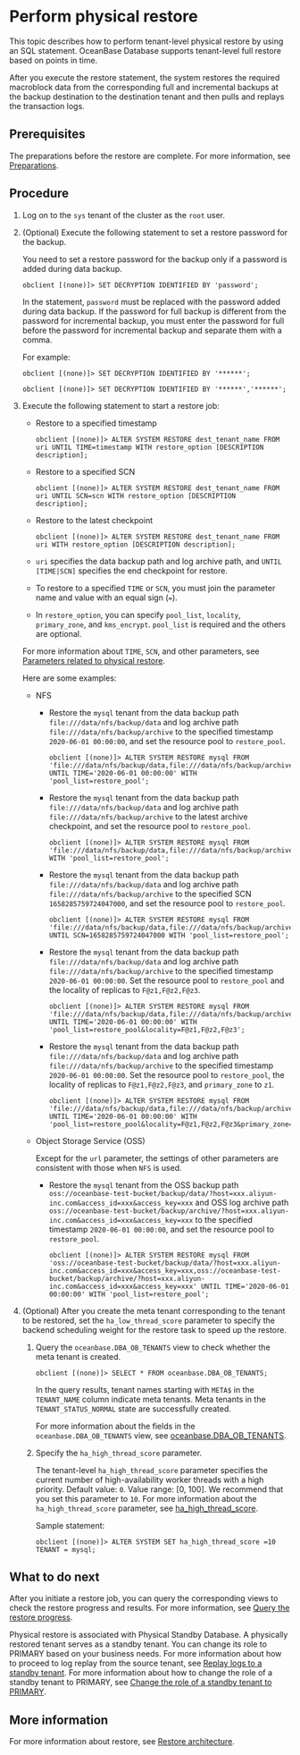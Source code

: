 # Perform physical restore

This topic describes how to perform tenant-level physical restore by using an SQL statement. OceanBase Database supports tenant-level full restore based on points in time.

After you execute the restore statement, the system restores the required macroblock data from the corresponding full and incremental backups at the backup destination to the destination tenant and then pulls and replays the transaction logs.

## Prerequisites

The preparations before the restore are complete. For more information, see [Preparations](1.preparation-before-recovery.md).

## Procedure

1. Log on to the `sys` tenant of the cluster as the `root` user.

2. (Optional) Execute the following statement to set a restore password for the backup.

   You need to set a restore password for the backup only if a password is added during data backup.

   ```shell
   obclient [(none)]> SET DECRYPTION IDENTIFIED BY 'password';
   ```

   In the statement, `password` must be replaced with the password added during data backup. If the password for full backup is different from the password for incremental backup, you must enter the password for full before the password for incremental backup and separate them with a comma.

   For example:

   ```shell
   obclient [(none)]> SET DECRYPTION IDENTIFIED BY '******';

   obclient [(none)]> SET DECRYPTION IDENTIFIED BY '******','******';
   ```

3. Execute the following statement to start a restore job:


   * Restore to a specified timestamp

      ```shell
      obclient [(none)]> ALTER SYSTEM RESTORE dest_tenant_name FROM uri UNTIL TIME=timestamp WITH restore_option [DESCRIPTION description];
      ```

   * Restore to a specified SCN

      ```shell
      obclient [(none)]> ALTER SYSTEM RESTORE dest_tenant_name FROM uri UNTIL SCN=scn WITH restore_option [DESCRIPTION description];
      ```

   * Restore to the latest checkpoint

      ```shell
      obclient [(none)]> ALTER SYSTEM RESTORE dest_tenant_name FROM uri WITH restore_option [DESCRIPTION description];
      ```


   * `uri` specifies the data backup path and log archive path, and `UNTIL [TIME|SCN]` specifies the end checkpoint for restore.

   * To restore to a specified `TIME` or `SCN`, you must join the parameter name and value with an equal sign (`=`).

   * In `restore_option`, you can specify `pool_list`, `locality`, `primary_zone`, and `kms_encrypt`. `pool_list` is required and the others are optional.

   For more information about `TIME`, `SCN`, and other parameters, see [Parameters related to physical restore](8.parameters-of-the-restore.md).

   Here are some examples:

   * NFS

      * Restore the `mysql` tenant from the data backup path `file:///data/nfs/backup/data` and log archive path `file:///data/nfs/backup/archive` to the specified timestamp `2020-06-01 00:00:00`, and set the resource pool to `restore_pool`.

         ```shell
         obclient [(none)]> ALTER SYSTEM RESTORE mysql FROM 'file:///data/nfs/backup/data,file:///data/nfs/backup/archive' UNTIL TIME='2020-06-01 00:00:00' WITH 'pool_list=restore_pool';
         ```

      * Restore the `mysql` tenant from the data backup path `file:///data/nfs/backup/data` and log archive path `file:///data/nfs/backup/archive` to the latest archive checkpoint, and set the resource pool to `restore_pool`.

         ```shell
         obclient [(none)]> ALTER SYSTEM RESTORE mysql FROM 'file:///data/nfs/backup/data,file:///data/nfs/backup/archive' WITH 'pool_list=restore_pool';
         ```

      * Restore the `mysql` tenant from the data backup path `file:///data/nfs/backup/data` and log archive path `file:///data/nfs/backup/archive` to the specified SCN `1658285759724047000`, and set the resource pool to `restore_pool`.

         ```shell
         obclient [(none)]> ALTER SYSTEM RESTORE mysql FROM 'file:///data/nfs/backup/data,file:///data/nfs/backup/archive' UNTIL SCN=1658285759724047000 WITH 'pool_list=restore_pool';
         ```

      * Restore the `mysql` tenant from the data backup path `file:///data/nfs/backup/data` and log archive path `file:///data/nfs/backup/archive` to the specified timestamp `2020-06-01 00:00:00`. Set the resource pool to `restore_pool` and the locality of replicas to `F@z1,F@z2,F@z3`.

         ```shell
         obclient [(none)]> ALTER SYSTEM RESTORE mysql FROM 'file:///data/nfs/backup/data,file:///data/nfs/backup/archive' UNTIL TIME='2020-06-01 00:00:00' WITH 'pool_list=restore_pool&locality=F@z1,F@z2,F@z3';
         ```

      * Restore the `mysql` tenant from the data backup path `file:///data/nfs/backup/data` and log archive path `file:///data/nfs/backup/archive` to the specified timestamp `2020-06-01 00:00:00`. Set the resource pool to `restore_pool`, the locality of replicas to `F@z1,F@z2,F@z3`, and `primary_zone` to `z1`.

         ```shell
         obclient [(none)]> ALTER SYSTEM RESTORE mysql FROM 'file:///data/nfs/backup/data,file:///data/nfs/backup/archive' UNTIL TIME='2020-06-01 00:00:00' WITH 'pool_list=restore_pool&locality=F@z1,F@z2,F@z3&primary_zone=z1';
         ```

   * Object Storage Service (OSS)

      Except for the `url` parameter, the settings of other parameters are consistent with those when `NFS` is used.

      * Restore the `mysql` tenant from the OSS backup path `oss://oceanbase-test-bucket/backup/data/?host=xxx.aliyun-inc.com&access_id=xxx&access_key=xxx` and OSS log archive path `oss://oceanbase-test-bucket/backup/archive/?host=xxx.aliyun-inc.com&access_id=xxx&access_key=xxx` to the specified timestamp `2020-06-01 00:00:00`, and set the resource pool to `restore_pool`.

         ```shell
         obclient [(none)]> ALTER SYSTEM RESTORE mysql FROM 'oss://oceanbase-test-bucket/backup/data/?host=xxx.aliyun-inc.com&access_id=xxx&access_key=xxx,oss://oceanbase-test-bucket/backup/archive/?host=xxx.aliyun-inc.com&access_id=xxx&access_key=xxx' UNTIL TIME='2020-06-01 00:00:00' WITH 'pool_list=restore_pool';
         ```

4. (Optional) After you create the meta tenant corresponding to the tenant to be restored, set the `ha_low_thread_score` parameter to specify the backend scheduling weight for the restore task to speed up the restore.

   1. Query the `oceanbase.DBA_OB_TENANTS` view to check whether the meta tenant is created.


      ```shell
      obclient [(none)]> SELECT * FROM oceanbase.DBA_OB_TENANTS;
      ```

      In the query results, tenant names starting with `META$` in the `TENANT_NAME` column indicate meta tenants. Meta tenants in the `TENANT_STATUS_NORMAL` state are successfully created.

      For more information about the fields in the `oceanbase.DBA_OB_TENANTS` view, see [oceanbase.DBA_OB_TENANTS](../../../7.reference/5.system-reference/4.system-view-of-mysql-mode/2.dictionary-view-of-mysql-mode/58.oceanbase-dba_ob_tenants-of-mysql-mode.md).

   2. Specify the `ha_high_thread_score` parameter.

      The tenant-level `ha_high_thread_score` parameter specifies the current number of high-availability worker threads with a high priority. Default value: `0`. Value range: [0, 100]. We recommend that you set this parameter to `10`. For more information about the `ha_high_thread_score` parameter, see [ha_high_thread_score](../../../7.reference/5.system-reference/1.system-configuration-items/4.tenant-level-configuration-items/41.ha_high_thread_score.md).

      Sample statement:

      ```shell
      obclient [(none)]> ALTER SYSTEM SET ha_high_thread_score =10 TENANT = mysql;
      ```

## What to do next

After you initiate a restore job, you can query the corresponding views to check the restore progress and results. For more information, see [Query the restore progress](4.view-the-restore-progress.md).

Physical restore is associated with Physical Standby Database. A physically restored tenant serves as a standby tenant. You can change its role to PRIMARY based on your business needs. For more information about how to proceed to log replay from the source tenant, see [Replay logs to a standby tenant](7.recover-the-standby-tenant.md). For more information about how to change the role of a standby tenant to PRIMARY, see [Change the role of a standby tenant to PRIMARY](6.active-standby-tenant.md).

## More information

For more information about restore, see [Restore architecture](../../../7.reference/1.oceanbase-database-concepts/10.high-data-reliability-and-availability/5.backup-and-recovery/4.recovery-architecture.md).
